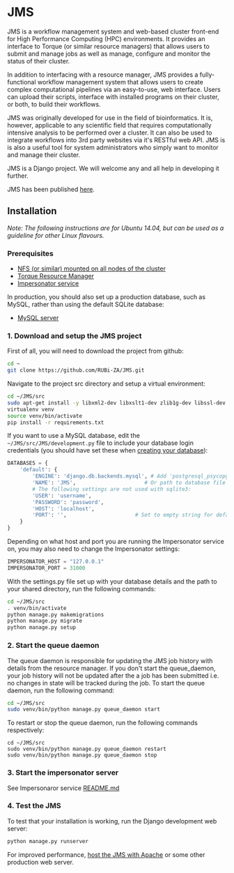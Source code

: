 JMS
===
JMS is a workflow management system and web-based cluster front-end for High Performance Computing (HPC) environments. It provides an interface to Torque (or similar resource managers) that allows users to submit and manage jobs as well as manage, configure and monitor the status of their cluster.

In addition to interfacing with a resource manager, JMS provides a fully-functional workflow management system that allows users to create complex computational pipelines via an easy-to-use, web interface. Users can upload their scripts, interface with installed programs on their cluster, or both, to build their workflows.

JMS was originally developed for use in the field of bioinformatics. It is, however, applicable to any scientific field that requires computationally intensive analysis to be performed over a cluster. It can also be used to integrate workflows into 3rd party websites via it's RESTful web API. JMS is is also a useful tool for system administrators who simply want to monitor and manage their cluster.

JMS is a Django project. We will welcome any and all help in developing it further.

JMS has been published [here](http://journals.plos.org/plosone/article?id=10.1371/journal.pone.0134273).

Installation
---
*Note: The following instructions are for Ubuntu 14.04, but can be used as a guideline for other Linux flavours.*

### Prerequisites
- [NFS (or similar) mounted on all nodes of the cluster](https://github.com/RUBi-ZA/JMS/wiki/Set-up-NFS)
- [Torque Resource Manager](https://github.com/RUBi-ZA/JMS/wiki/Set-up-Torque)
- [Impersonator service](https://github.com/Stavatech/Impersonator)

In production, you should also set up a production database, such as MySQL, rather than using the default SQLite database:
- [MySQL server](https://github.com/RUBi-ZA/JMS/wiki/Set-up-a-database-for-the-JMS)

### 1. Download and setup the JMS project

First of all, you will need to download the project from github:
``` bash
cd ~
git clone https://github.com/RUBi-ZA/JMS.git
```

Navigate to the project src directory and setup a virtual environment:
``` bash
cd ~/JMS/src
sudo apt-get install -y libxml2-dev libxslt1-dev zlib1g-dev libssl-dev python-dev libmysqlclient-dev build-essential
virtualenv venv
source venv/bin/activate
pip install -r requirements.txt
```

If you want to use a MySQL database, edit the `~/JMS/src/JMS/development.py` file to include your database login credentials (you should have set these when [creating your database](https://github.com/RUBi-ZA/JMS/wiki/Set-up-a-database-for-the-JMS)):

``` python
DATABASES = {
    'default': {
        'ENGINE': 'django.db.backends.mysql', # Add 'postgresql_psycopg2', 'mysql', 'sqlite3' or 'oracle'.
        'NAME': 'JMS',                      # Or path to database file if using sqlite3.
        # The following settings are not used with sqlite3:
        'USER': 'username',
        'PASSWORD': 'password',
        'HOST': 'localhost',
        'PORT': '',                      # Set to empty string for default.
    }
}
```

Depending on what host and port you are running the Impersonator service on, you may also need to change the Impersonator settings:

``` python
IMPERSONATOR_HOST = "127.0.0.1"
IMPERSONATOR_PORT = 31000
```

With the settings.py file set up with your database details and the path to your shared directory, run the following commands:
``` bash
cd ~/JMS/src
. venv/bin/activate
python manage.py makemigrations
python manage.py migrate
python manage.py setup
```

### 2. Start the queue daemon

The queue daemon is responsible for updating the JMS job history with details from the resource manager. If you don't start the queue_daemon, your job history will not be updated after the a job has been submitted i.e. no changes in state will be tracked during the job. To start the queue daemon, run the following command:
``` bash
cd ~/JMS/src
sudo venv/bin/python manage.py queue_daemon start
```

To restart or stop the queue daemon, run the following commands respectively:
```
cd ~/JMS/src
sudo venv/bin/python manage.py queue_daemon restart
sudo venv/bin/python manage.py queue_daemon stop
```

### 3. Start the impersonator server

See Impersonaror service [README.md](https://github.com/Stavatech/Impersonator)

### 4. Test the JMS

To test that your installation is working, run the Django development web server:
``` bash
python manage.py runserver
```

For improved performance, [host the JMS with Apache](https://github.com/RUBi-ZA/JMS/wiki/Hosting-with-Apache) or some other production web server.
